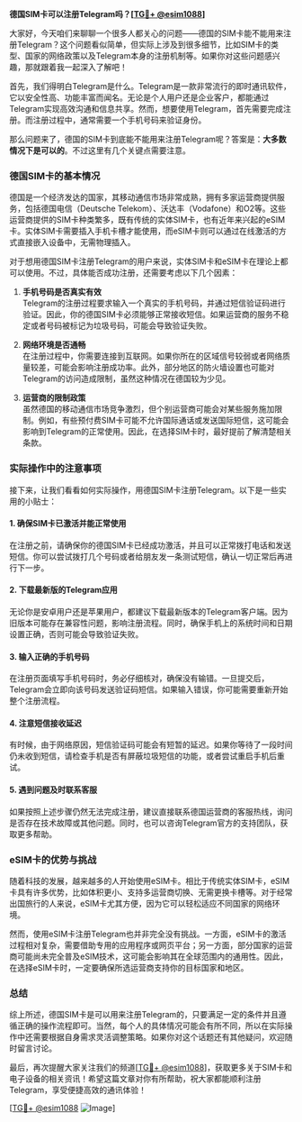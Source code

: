 **德国SIM卡可以注册Telegram吗？[[TG💪+ @esim1088](https://t.me/s/esim1088)]**

大家好，今天咱们来聊聊一个很多人都关心的问题——德国的SIM卡能不能用来注册Telegram？这个问题看似简单，但实际上涉及到很多细节，比如SIM卡的类型、国家的网络政策以及Telegram本身的注册机制等。如果你对这些问题感兴趣，那就跟着我一起深入了解吧！

首先，我们得明白Telegram是什么。Telegram是一款非常流行的即时通讯软件，它以安全性高、功能丰富而闻名。无论是个人用户还是企业客户，都能通过Telegram实现高效沟通和信息共享。然而，想要使用Telegram，首先需要完成注册。而注册过程中，通常需要一个手机号码来验证身份。

那么问题来了，德国的SIM卡到底能不能用来注册Telegram呢？答案是：**大多数情况下是可以的**。不过这里有几个关键点需要注意。

### 德国SIM卡的基本情况

德国是一个经济发达的国家，其移动通信市场非常成熟，拥有多家运营商提供服务，包括德国电信（Deutsche Telekom）、沃达丰（Vodafone）和O2等。这些运营商提供的SIM卡种类繁多，既有传统的实体SIM卡，也有近年来兴起的eSIM卡。实体SIM卡需要插入手机卡槽才能使用，而eSIM卡则可以通过在线激活的方式直接嵌入设备中，无需物理插入。

对于想用德国SIM卡注册Telegram的用户来说，实体SIM卡和eSIM卡在理论上都可以使用。不过，具体能否成功注册，还需要考虑以下几个因素：

1. **手机号码是否真实有效**  
   Telegram的注册过程要求输入一个真实的手机号码，并通过短信验证码进行验证。因此，你的德国SIM卡必须能够正常接收短信。如果运营商的服务不稳定或者号码被标记为垃圾号码，可能会导致验证失败。

2. **网络环境是否通畅**  
   在注册过程中，你需要连接到互联网。如果你所在的区域信号较弱或者网络质量较差，可能会影响注册成功率。此外，部分地区的防火墙设置也可能对Telegram的访问造成限制，虽然这种情况在德国较为少见。

3. **运营商的限制政策**  
   虽然德国的移动通信市场竞争激烈，但个别运营商可能会对某些服务施加限制。例如，有些预付费SIM卡可能不允许国际通话或发送国际短信，这可能会影响到Telegram的正常使用。因此，在选择SIM卡时，最好提前了解清楚相关条款。

### 实际操作中的注意事项

接下来，让我们看看如何实际操作，用德国SIM卡注册Telegram。以下是一些实用的小贴士：

#### 1. 确保SIM卡已激活并能正常使用
在注册之前，请确保你的德国SIM卡已经成功激活，并且可以正常拨打电话和发送短信。你可以尝试拨打几个号码或者给朋友发一条测试短信，确认一切正常后再进行下一步。

#### 2. 下载最新版的Telegram应用
无论你是安卓用户还是苹果用户，都建议下载最新版本的Telegram客户端。因为旧版本可能存在兼容性问题，影响注册流程。同时，确保手机上的系统时间和日期设置正确，否则可能会导致验证失败。

#### 3. 输入正确的手机号码
在注册页面填写手机号码时，务必仔细核对，确保没有输错。一旦提交后，Telegram会立即向该号码发送验证码短信。如果输入错误，你可能需要重新开始整个注册流程。

#### 4. 注意短信接收延迟
有时候，由于网络原因，短信验证码可能会有短暂的延迟。如果你等待了一段时间仍未收到短信，请检查手机是否有屏蔽垃圾短信的功能，或者尝试重启手机后重试。

#### 5. 遇到问题及时联系客服
如果按照上述步骤仍然无法完成注册，建议直接联系德国运营商的客服热线，询问是否存在技术故障或其他问题。同时，也可以咨询Telegram官方的支持团队，获取更多帮助。

### eSIM卡的优势与挑战

随着科技的发展，越来越多的人开始使用eSIM卡。相比于传统实体SIM卡，eSIM卡具有许多优势，比如体积更小、支持多运营商切换、无需更换卡槽等。对于经常出国旅行的人来说，eSIM卡尤其方便，因为它可以轻松适应不同国家的网络环境。

然而，使用eSIM卡注册Telegram也并非完全没有挑战。一方面，eSIM卡的激活过程相对复杂，需要借助专用的应用程序或网页平台；另一方面，部分国家的运营商可能尚未完全普及eSIM技术，这可能会影响其在全球范围内的通用性。因此，在选择eSIM卡时，一定要确保所选运营商支持你的目标国家和地区。

### 总结

综上所述，德国SIM卡是可以用来注册Telegram的，只要满足一定的条件并且遵循正确的操作流程即可。当然，每个人的具体情况可能会有所不同，所以在实际操作中还需要根据自身需求灵活调整策略。如果你对这个话题还有其他疑问，欢迎随时留言讨论。

最后，再次提醒大家关注我们的频道[[TG💪+ @esim1088](https://t.me/s/esim1088)]，获取更多关于SIM卡和电子设备的相关资讯！希望这篇文章对你有所帮助，祝大家都能顺利注册Telegram，享受便捷高效的通讯体验！

[[TG💪+ @esim1088](https://t.me/s/esim1088) ![Image](https://i.postimg.cc/4NQfJmqS/Snipaste-2025-05-13-00-14-12.png)]